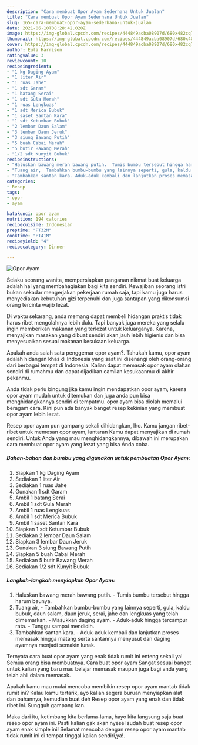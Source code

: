 ```yaml
---
description: "Cara membuat Opor Ayam Sederhana Untuk Jualan"
title: "Cara membuat Opor Ayam Sederhana Untuk Jualan"
slug: 165-cara-membuat-opor-ayam-sederhana-untuk-jualan
date: 2021-06-10T08:28:42.020Z
image: https://img-global.cpcdn.com/recipes/444849acba08907d/680x482cq70/opor-ayam-foto-resep-utama.jpg
thumbnail: https://img-global.cpcdn.com/recipes/444849acba08907d/680x482cq70/opor-ayam-foto-resep-utama.jpg
cover: https://img-global.cpcdn.com/recipes/444849acba08907d/680x482cq70/opor-ayam-foto-resep-utama.jpg
author: Eula Harrison
ratingvalue: 3
reviewcount: 10
recipeingredient:
- "1 kg Daging Ayam"
- "1 liter Air"
- "1 ruas Jahe"
- "1 sdt Garam"
- "1 batang Serai"
- "1 sdt Gula Merah"
- "1 ruas Lengkuas"
- "1 sdt Merica Bubuk"
- "1 saset Santan Kara"
- "1 sdt Ketumbar Bubuk"
- "2 lembar Daun Salam"
- "3 lembar Daun Jeruk"
- "3 siung Bawang Putih"
- "5 buah Cabai Merah"
- "5 butir Bawang Merah"
- "1/2 sdt Kunyit Bubuk"
recipeinstructions:
- "Haluskan bawang merah bawang putih.  Tumis bumbu tersebut hingga harum baunya."
- "Tuang air,  Tambahkan bumbu-bumbu yang lainnya seperti, gula, kaldu bubuk, daun salam, daun jeruk, serai, jahe dan lengkuas yang telah dimemarkan.  Masukkan daging ayam. Aduk-aduk hingga tercampur rata. Tunggu sampai mendidih."
- "Tambahkan santan kara. Aduk-aduk kembali dan lanjutkan proses memasak hingga matang serta santannya menyusut dan daging ayamnya menjadi semakin lunak."
categories:
- Resep
tags:
- opor
- ayam

katakunci: opor ayam 
nutrition: 194 calories
recipecuisine: Indonesian
preptime: "PT32M"
cooktime: "PT41M"
recipeyield: "4"
recipecategory: Dinner

---
```



![Opor Ayam](https://img-global.cpcdn.com/recipes/444849acba08907d/680x482cq70/opor-ayam-foto-resep-utama.jpg)

Selaku seorang wanita, mempersiapkan panganan nikmat buat keluarga adalah hal yang membahagiakan bagi kita sendiri. Kewajiban seorang istri bukan sekadar mengerjakan pekerjaan rumah saja, tapi kamu juga harus menyediakan kebutuhan gizi terpenuhi dan juga santapan yang dikonsumsi orang tercinta wajib lezat.

Di waktu  sekarang, anda memang dapat membeli hidangan praktis tidak harus ribet mengolahnya lebih dulu. Tapi banyak juga mereka yang selalu ingin memberikan makanan yang terlezat untuk keluarganya. Karena, menyajikan masakan yang dibuat sendiri akan jauh lebih higienis dan bisa menyesuaikan sesuai makanan kesukaan keluarga. 



Apakah anda salah satu penggemar opor ayam?. Tahukah kamu, opor ayam adalah hidangan khas di Indonesia yang saat ini disenangi oleh orang-orang dari berbagai tempat di Indonesia. Kalian dapat memasak opor ayam olahan sendiri di rumahmu dan dapat dijadikan camilan kesukaanmu di akhir pekanmu.

Anda tidak perlu bingung jika kamu ingin mendapatkan opor ayam, karena opor ayam mudah untuk ditemukan dan juga anda pun bisa menghidangkannya sendiri di tempatmu. opor ayam bisa diolah memalui beragam cara. Kini pun ada banyak banget resep kekinian yang membuat opor ayam lebih lezat.

Resep opor ayam pun gampang sekali dihidangkan, lho. Kamu jangan ribet-ribet untuk memesan opor ayam, lantaran Kamu dapat menyajikan di rumah sendiri. Untuk Anda yang mau menghidangkannya, dibawah ini merupakan cara membuat opor ayam yang lezat yang bisa Anda coba.

<!--inarticleads1-->

##### Bahan-bahan dan bumbu yang digunakan untuk pembuatan Opor Ayam:

1. Siapkan 1 kg Daging Ayam
1. Sediakan 1 liter Air
1. Sediakan 1 ruas Jahe
1. Gunakan 1 sdt Garam
1. Ambil 1 batang Serai
1. Ambil 1 sdt Gula Merah
1. Ambil 1 ruas Lengkuas
1. Ambil 1 sdt Merica Bubuk
1. Ambil 1 saset Santan Kara
1. Siapkan 1 sdt Ketumbar Bubuk
1. Sediakan 2 lembar Daun Salam
1. Siapkan 3 lembar Daun Jeruk
1. Gunakan 3 siung Bawang Putih
1. Siapkan 5 buah Cabai Merah
1. Sediakan 5 butir Bawang Merah
1. Sediakan 1/2 sdt Kunyit Bubuk




<!--inarticleads2-->

##### Langkah-langkah menyiapkan Opor Ayam:

1. Haluskan bawang merah bawang putih.  - Tumis bumbu tersebut hingga harum baunya.
1. Tuang air,  - Tambahkan bumbu-bumbu yang lainnya seperti, gula, kaldu bubuk, daun salam, daun jeruk, serai, jahe dan lengkuas yang telah dimemarkan.  - Masukkan daging ayam. - Aduk-aduk hingga tercampur rata. - Tunggu sampai mendidih.
1. Tambahkan santan kara. - Aduk-aduk kembali dan lanjutkan proses memasak hingga matang serta santannya menyusut dan daging ayamnya menjadi semakin lunak.




Ternyata cara buat opor ayam yang enak tidak rumit ini enteng sekali ya! Semua orang bisa membuatnya. Cara buat opor ayam Sangat sesuai banget untuk kalian yang baru mau belajar memasak maupun juga bagi anda yang telah ahli dalam memasak.

Apakah kamu mau mulai mencoba membikin resep opor ayam mantab tidak rumit ini? Kalau kamu tertarik, ayo kalian segera buruan menyiapkan alat dan bahannya, kemudian buat deh Resep opor ayam yang enak dan tidak ribet ini. Sungguh gampang kan. 

Maka dari itu, ketimbang kita berlama-lama, hayo kita langsung saja buat resep opor ayam ini. Pasti kalian gak akan nyesel sudah buat resep opor ayam enak simple ini! Selamat mencoba dengan resep opor ayam mantab tidak rumit ini di tempat tinggal kalian sendiri,ya!.

